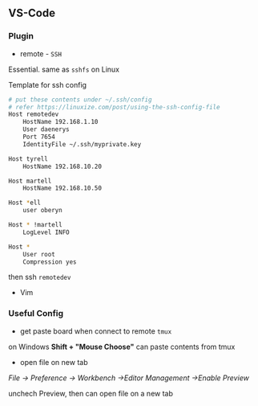 ## VS-Code

### Plugin
- remote - `SSH`

Essential. same as `sshfs` on Linux

Template for ssh config

```bash
# put these contents under ~/.ssh/config
# refer https://linuxize.com/post/using-the-ssh-config-file
Host remotedev
    HostName 192.168.1.10
    User daenerys
    Port 7654
    IdentityFile ~/.ssh/myprivate.key

Host tyrell
    HostName 192.168.10.20

Host martell
    HostName 192.168.10.50

Host *ell
    user oberyn

Host * !martell
    LogLevel INFO

Host *
    User root
    Compression yes

```

then ssh `remotedev `

- Vim

### Useful Config

- get paste board when connect to remote `tmux`

on Windows **Shift + "Mouse Choose"** can paste contents from tmux

- open file on new tab

_File -> Preference -> Workbench ->Editor Management ->Enable Preview_

unchech Preview, then can open file on a new tab